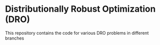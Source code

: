 # Distributionally Robust Optimization (DRO)



This repository contains the code for various DRO problems in different branches
